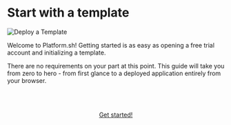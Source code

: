 # Start with a template

![Deploy a Template](/images/pretty/home-deploy.png)

Welcome to Platform.sh! Getting started is as easy as opening a free trial account and initializing a template. 

There are no requirements on your part at this point. This guide will take you from zero to hero - from first glance to a deployed application entirely from your browser. 

<html>
<head>
<link rel="stylesheet" href="/styles/styles.css">
</head>
<body>

<br/><br/>

<center>

<a href="/gettingstarted/template/free-trial.html" class="buttongen small">Get started!</a>

</center>

<br/><br/>

</body>
</html>


